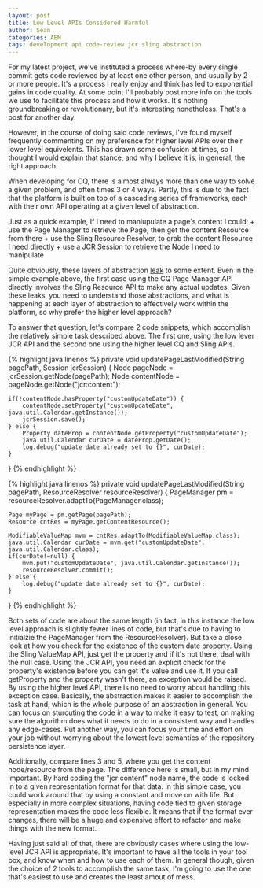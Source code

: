 ```yaml
---
layout: post
title: Low Level APIs Considered Harmful
author: Sean
categories: AEM
tags: development api code-review jcr sling abstraction
---
```

For my latest project, we've instituted a process where-by every single commit gets code reviewed by at least one other person, and usually by 2 or more people.  It's a process I really enjoy and think has led to exponential gains in code quality.  At some point I'll probably post more info on the tools we use to facilitate this process and how it works.  It's nothing groundbreaking or revolutionary, but it's interesting nonetheless.  That's a post for another day.  

However, in the course of doing said code reviews, I've found myself frequently commenting on my preference for higher level APIs over their lower level equivelents.  This has drawn some confusion at times, so I thought I would explain that stance, and why I believe it is, in general, the right approach.<!--more-->

When developing for CQ, there is almost always more than one way to solve a given problem, and often times 3 or 4 ways.  Partly, this is due to the fact that the platform is built on top of a cascading series of frameworks, each with their own API operating at a given level of abstraction.  

Just as a quick example, If I need to maniupulate a page's content I could:
    + use the Page Manager to retrieve the Page, then get the content Resource from there
    + use the Sling Resource Resolver, to grab the content Resource I need directly
    + use a JCR Session to retrieve the Node I need to manipulate

Quite obviously, these layers of abstraction [leak][1] to some extent.  Even in the simple example above, the first case using the CQ Page Manager API directly involves the Sling Resource API to make any actual updates.  Given these leaks, you need to understand those abstractions, and what is happening at each layer of abstraction to effectively work within the platform, so why prefer the higher level approach?

To answer that question, let's compare 2 code snippets, which accomplish the relatively simple task described above. The first one, using the low lever JCR API and the second one using the higher level CQ and Sling APIs.

{% highlight java linenos %}
private void updatePageLastModified(String pagePath, Session jcrSession) {
    Node pageNode = jcrSession.getNode(pagePath);
    Node contentNode = pageNode.getNode("jcr:content");	

    if(!contentNode.hasProperty("customUpdateDate")) {
        contentNode.setProperty("customUpdateDate", java.util.Calendar.getInstance());
        jcrSession.save();
    } else {
        Property dateProp = contentNode.getProperty("customUpdateDate");
        java.util.Calendar curDate = dateProp.getDate();
        log.debug("update date already set to {}", curDate);
    }
}
{% endhighlight %}

{% highlight java linenos %}
private void updatePageLastModified(String pagePath, ResourceResolver resourceResolver) {
    PageManager pm = resourceResolver.adaptTo(PageManager.class);

    Page myPage = pm.getPage(pagePath);
    Resource cntRes = myPage.getContentResource();

    ModifiableValueMap mvm = cntRes.adaptTo(ModifiableValueMap.class);
    java.util.Calendar curDate = mvm.get("customUpdateDate", java.util.Calendar.class);
    if(curDate!=null) {
        mvm.put("customUpdateDate", java.util.Calendar.getInstance());	
        resourceResolver.commit();
    } else {
        log.debug("update date already set to {}", curDate);
    } 
}
{% endhighlight %}

Both sets of code are about the same length (in fact, in this instance the low level approach is slightly fewer lines of code, but that's due to having to initialzie the PageManager from the ResourceResolver).  But take a close look at how you check for the existence of the custom date property.  Using the Sling ValueMap API, just get the property and if it's not there, deal with the null case.  Using the JCR API, you need an explicit check for the property's existence before you can get it's value and use it.  If you call getProperty and the property wasn't there, an exception would be raised.  By using the higher level API, there is no need to worry about handling this exception case.  Basically, the abstraction makes it easier to accomplish the task at hand, which is the whole purpose of an abstraction in general.  You can focus on sturcuting the code in a way to make it easy to test, on making sure the algorithm does what it needs to do in a consistent way and handles any edge-cases.  Put another way, you can focus your time and effort on your job without worrying about the lowest level semantics of the repository persistence layer.

Additionally, compare lines 3 and 5, where you get the content node/resource from the page.  The difference here is small, but in my mind important.  By hard coding the "jcr:content" node name, the code is locked in to a given representation format for that data.  In this simple case, you could work around that by using a constant and move on with life.  But especially in more complex situations, having code tied to given storage representation makes the code less flexible.  It means that if the format ever changes, there will be a huge and expensive effort to refactor and make things with the new format.

Having just said all of that, there are obviously cases where using the low-level JCR API is appropriate.  It's important to have all the tools in your tool box, and know when and how to use each of them.  In general though, given the choice of 2 tools to accomplish the same task, I'm going to use the one that's easiest to use and creates the least amout of mess.

[1]: http://www.joelonsoftware.com/articles/LeakyAbstractions.html